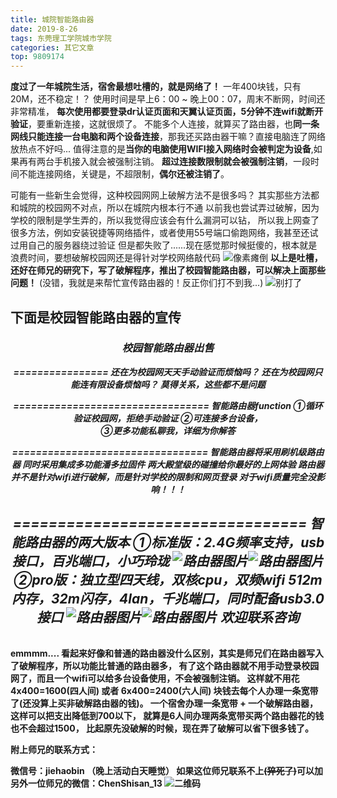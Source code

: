 ```yaml
---
title: 城院智能路由器
date: 2019-8-26
tags: 东莞理工学院城市学院
categories: 其它文章
top: 9809174
---
```


**度过了一年城院生活，宿舍最想吐槽的，就是网络了！**
一年400块钱，只有20M，还不稳定！？
使用时间是早上6：00 ~ 晚上00：07，周末不断网，时间还非常精准，
**每次使用都要登录dr认证页面和天翼认证页面，5分钟不连wifi就断开验证**，要重新连接，这就很烦了。
不能多个人连接，就算买了路由器，也**同一条网线只能连接一台电脑和两个设备连接**，那我还买路由器干嘛？直接电脑连了网络放热点不好吗...
值得注意的是**当你的电脑使用WIFI接入网络时会被判定为设备**,如果再有两台手机接入就会被强制注销。
**超过连接数限制就会被强制注销**，一段时间不能连接网络，关键是，不超限制，**偶尔还被注销了**。


可能有一些新生会觉得，这种校园网网上破解方法不是很多吗？
其实那些方法都和城院的校园网不对点，所以在城院内根本行不通
以前我也尝试弄过破解，因为学校的限制是学生弄的，所以我觉得应该会有什么漏洞可以钻，
所以我上网查了很多方法，例如安装锐捷等网络插件，或者使用55号端口偷跑网络，我甚至还试过用自己的服务器绕过验证
但是都失败了......现在感觉那时候挺傻的，根本就是浪费时间，要想破解校园网还是得针对学校网络敲代码
![像素瘫倒](/images/表情包/像素瘫倒.jpg)
**以上是吐槽，还好在师兄的研究下，写了破解程序，推出了校园智能路由器，可以解决上面那些问题！**
(没错，我就是来帮忙宣传路由器的！反正你们打不到我...)
![别打了](/images/表情包/别打了.jpg)

**下面是校园智能路由器的宣传**
<b>
---

<h6 align='center'><b>
<h3>校园智能路由器出售</h3>

================
还在为校园网天天手动验证而烦恼吗？
还在为校园网只能连有限设备烦恼吗？
莫得关系，这些都不是问题              

=================================
智能路由器function
①循环验证校园网，拒绝手动验证
②可连接多台设备，                  
③更多功能私聊我，详细为你解答 

=================================
智能路由器将采用刷机级路由器
同时采用集成多功能潘多拉固件
两大殿堂级的碰撞给你最好的上网体验
路由器并不是针对wifi进行破解，而是针对学校的限制和网页登录
对于wifi质量完全没影响！！！

=================================
智能路由器的两大版本
①标准版：2.4G频率支持，usb接口，百兆端口，小巧玲珑
![路由器图片](/images/路由器/路由器1.jpg)![路由器图片](/images/路由器/路由器2.jpg)
②pro版：独立型四天线，双核cpu，双频wifi
512m内存，32m闪存，4lan，千兆端口，同时配备usb3.0接口
![路由器图片](/images/路由器/路由器3.jpg)![路由器图片](/images/路由器/路由器4.jpg)
欢迎联系咨询
</b></h6>
----

emmmm....
看起来好像和普通的路由器没什么区别，其实是师兄们在路由器写入了破解程序，所以功能比普通的路由器多，
有了这个路由器就**不用手动登录校园网了，而且一个wifi可以给多台设备使用，不会被强制注销**。
这样就不用花 **4x400=1600(四人间) 或者 6x400=2400(六人间)** 块钱去每个人办理一条宽带了(还没算上买非破解路由器的钱)。
一个宿舍办理**一条宽带 + 一个破解路由器**，这样可以把支出降低到**700以下**，
就算是6人间办理两条宽带买两个路由器花的钱也**不会超过1500**，
**比起原先没破解的时候，现在弄了破解可以省下很多钱了。**


附上师兄的联系方式：

微信号：jiehaobin （晚上活动白天睡觉）
如果这位师兄联系不上~~(猝死了)~~可以加另外一位师兄的微信：ChenShisan_13
![二维码](/images/路由器/路由器微信.jpg "微信二维码")